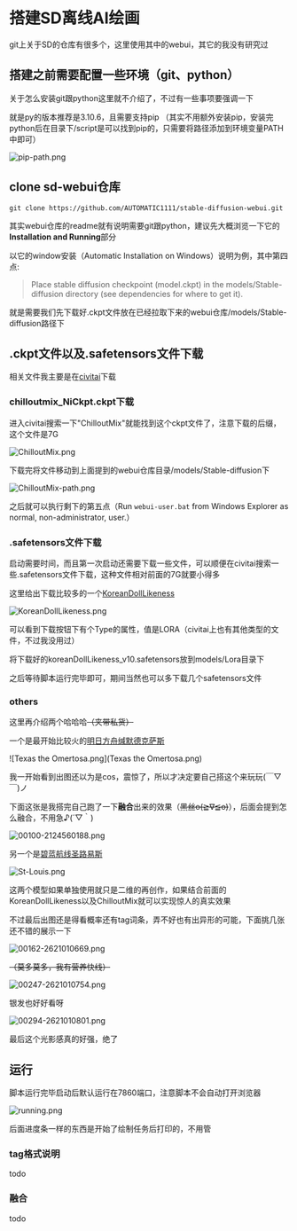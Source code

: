 # 搭建SD离线AI绘画

git上关于SD的仓库有很多个，这里使用其中的webui，其它的我没有研究过

## 搭建之前需要配置一些环境（git、python）

关于怎么安装git跟python这里就不介绍了，不过有一些事项要强调一下

就是py的版本推荐是3.10.6，且需要支持pip
（其实不用额外安装pip，安装完python后在目录下/script是可以找到pip的，只需要将路径添加到环境变量PATH中即可）

![pip-path.png](pip-path.png)

## clone sd-webui仓库

```shell
git clone https://github.com/AUTOMATIC1111/stable-diffusion-webui.git
```

其实webui仓库的readme就有说明需要git跟python，建议先大概浏览一下它的**Installation and Running**部分

以它的window安装（Automatic Installation on Windows）说明为例，其中第四点:

> Place stable diffusion checkpoint (model.ckpt) in the models/Stable-diffusion directory (see dependencies for where to get it).
 
就是需要我们先下载好.ckpt文件放在已经拉取下来的webui仓库/models/Stable-diffusion路径下

## .ckpt文件以及.safetensors文件下载

相关文件我主要是在[civitai](https://civitai.com)下载

### chilloutmix_NiCkpt.ckpt下载

进入civitai搜索一下"ChilloutMix"就能找到这个ckpt文件了，注意下载的后缀，这个文件是7G

![ChilloutMix.png](ChilloutMix.png)

下载完将文件移动到上面提到的webui仓库目录/models/Stable-diffusion下

![ChilloutMix-path.png](ChilloutMix-path.png)

之后就可以执行剩下的第五点（Run `webui-user.bat` from Windows Explorer as normal, non-administrator, user.）

### .safetensors文件下载

启动需要时间，而且第一次启动还需要下载一些文件，可以顺便在civitai搜索一些.safetensors文件下载，这种文件相对前面的7G就要小得多

这里给出下载比较多的一个[KoreanDollLikeness](https://civitai.com/models/7448/korean-doll-likeness)

![KoreanDollLikeness.png](KoreanDollLikeness.png)

可以看到下载按钮下有个Type的属性，值是LORA（civitai上也有其他类型的文件，不过我没用过）

将下载好的koreanDollLikeness_v10.safetensors放到models/Lora目录下

之后等待脚本运行完毕即可，期间当然也可以多下载几个safetensors文件

### others

这里再介绍两个哈哈哈~~（夹带私货）~~

一个是最开始比较火的[明日方舟缄默德克萨斯](https://civitai.com/models/6779/arknights-texas-the-omertosa)

![Texas the Omertosa.png](Texas the Omertosa.png)

我一开始看到出图还以为是cos，震惊了，所以才决定要自己搭这个来玩玩(￣▽￣)ノ

下面这张是我搭完自己跑了一下**融合**出来的效果（~~黑丝o(≧∇≦o)~~），后面会提到怎么融合，不用急♪(´▽｀)

![00100-2124560188.png](00100-2124560188.png)

另一个是[碧蓝航线圣路易斯](https://civitai.com/models/6669/st-louis-luxurious-wheels-azur-lane)

![St-Louis.png](St-Louis.png)

这两个模型如果单独使用就只是二维的再创作，如果结合前面的KoreanDollLikeness以及ChilloutMix就可以实现惊人的真实效果

不过最后出图还是得看概率还有tag词条，弄不好也有出异形的可能，下面挑几张还不错的展示一下

![00162-2621010669.png](00162-2621010669.png)

~~（莫多莫多，我有营养快线）~~

![00247-2621010754.png](00247-2621010754.png)

银发也好好看呀

![00294-2621010801.png](00294-2621010801.png)

最后这个光影感真的好强，绝了

## 运行

脚本运行完毕启动后默认运行在7860端口，注意脚本不会自动打开浏览器

![running.png](running.png)

后面进度条一样的东西是开始了绘制任务后打印的，不用管

### tag格式说明

todo

### 融合

todo